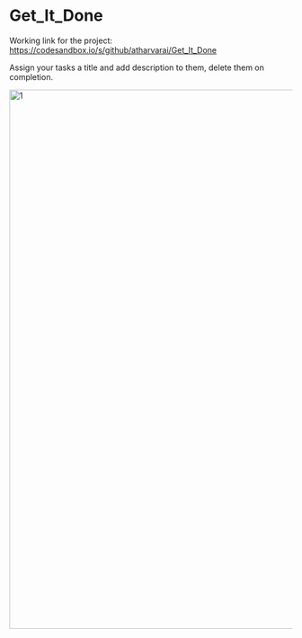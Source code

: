 # Get_It_Done
Working link for the project: https://codesandbox.io/s/github/atharvarai/Get_It_Done

Assign your tasks a title and add description to them, delete them on completion.

<img width="960" alt="1" src="https://github.com/atharvarai/Get_It_Done/assets/86284486/73c43acb-769a-468b-a319-a97c4560b44d">
